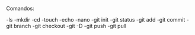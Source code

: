 Comandos:

-ls -mkdir -cd -touch -echo -nano -git init -git status -git add -git commit
-git branch -git checkout -git -D -git push -git pull
